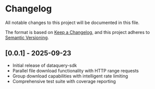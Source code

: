 # Changelog

All notable changes to this project will be documented in this file.

The format is based on [Keep a Changelog](https://keepachangelog.com/en/1.0.0/),
and this project adheres to [Semantic Versioning](https://semver.org/spec/v2.0.0.html).


## [0.0.1] - 2025-09-23
- Initial release of dataquery-sdk
- Parallel file download functionality with HTTP range requests
- Group download capabilities with intelligent rate limiting
- Comprehensive test suite with coverage reporting
